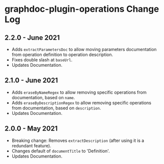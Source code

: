 # graphdoc-plugin-operations Change Log

## 2.2.0 - June 2021

* Adds `extractParametersDoc` to allow moving parameters documentation from operation definition to operation description.
* Fixes double slash at `baseUrl`.
* Updates Documentation.

## 2.1.0 - June 2021

* Adds `eraseByNameRegex` to allow removing specific operations from documentation, based on `name`.
* Adds `eraseByDescriptionRegex` to allow removing specific operations from documentation, based on `description`.
* Updates Documentation.

## 2.0.0 - May 2021

* Breaking change: Removes `extractDescription` (after using it is a redundant feature).
* Changes default of `documentTitle` to 'Definition'.
* Updates Documentation.
